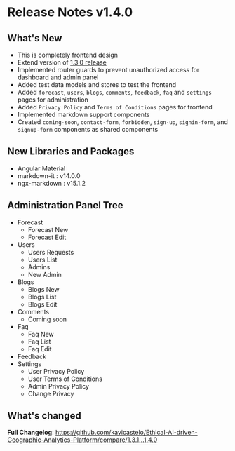 # Release Notes v1.4.0
## What's New
* This is completely frontend design
* Extend version of [1.3.0 release](https://github.com/kavicastelo/Ethical-AI-driven-Geographic-Analytics-Platform/releases/tag/1.3.1)
* Implemented router guards to prevent unauthorized access for dashboard and admin panel
* Added test data models and stores to test the frontend
* Added `forecast`, `users`, `blogs`, `comments`, `feedback`, `faq` and `settings` pages for administration
* Added `Privacy Policy` and `Terms of Conditions` pages for frontend
* Implemented markdown support components
* Created `coming-soon`, `contact-form`, `forbidden`, `sign-up`, `signin-form`, and `signup-form` components as shared components

## New Libraries and Packages
* Angular Material
* markdown-it : v14.0.0
* ngx-markdown : v15.1.2

## Administration Panel Tree
* Forecast
  * Forecast New
  * Forecast Edit
* Users
  * Users Requests
  * Users List
  * Admins
  * New Admin
* Blogs
  * Blogs New
  * Blogs List
  * Blogs Edit
* Comments
  * Coming soon
* Faq
  * Faq New
  * Faq List
  * Faq Edit
* Feedback
* Settings
  * User Privacy Policy
  * User Terms of Conditions
  * Admin Privacy Policy
  * Change Privacy

## What's changed
**Full Changelog**: https://github.com/kavicastelo/Ethical-AI-driven-Geographic-Analytics-Platform/compare/1.3.1...1.4.0
